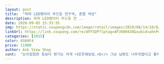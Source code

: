 ```yaml
---
layout: post 
title:  "파파 LED병아리 무드등 전구색, 혼합 색상" 
description: 파파 LED병아리 무드등 전 ..
date: 2020-09-05 15:33:55 
img: https://static.coupangcdn.com/image/retail/images/2019/08/14/10/8/327962a1-0c6b-46c9-b24c-130b7b5848e6.jpg 
linkUrl: https://link.coupang.com/re/AFFSDP?lptag=AF3600438&subid=ahnPublicAsk&pageKey=281193285&itemId=892718433&vendorItemId=5245380612&traceid=V0-113-2164b9edf68ec9e9 
categories: [1015] 
color: 03A9F4 
price: 11900 
author: Ask View Shop 
cont:  "눈이침침한 등보다 밝기는 저게 나은듯해보임.<br/> 그냥 남편도 너무귀엽다고 좋아함.<br/> 이제 우린 깜깜한 방에서 휘젓고 다니는 좀비에서 벗어났고 거실에도 하나 더 사서 놓을생각임ㅋ많이파시길 바라오<br/>말랑하고 작동쉽고 아이방 수면등으로 최고<br/>밝기 조절이랑 온오프도 터치로 되니 사용하기 쉬워요^^  당장 구매하셔요 ㅋㅋ<br/>실리콘 재질이라 아이가 만져도 위험하지 않구요<br/>실제로 3살된 조카가 놀러와서 저걸만지는데도 전혀 위험하지않았음.<br/> 밝기도 꽤 밝아서 그냥 무드등으로 써도 무방함.<br/><br/>아기도 병아리 무드등이 귀여운지 자꾸 기어 가서 병아리 만질려고 해요 ㅎㅎ<br/>우선 너무 귀여워서 심장 폭행당함.<br/> 그래도 명색이 신혼집이었는데 무드 스탠드도 없고 그 스탠드놓을자리도 없었음.<br/> 그래서 항상 불키고 끄려하면 깜깜한 안방에서 좀비마냥 스위치까지 팔을 휘젓고 가야했었음.<br/> 그렇게 깜깜한 동굴같은 방에서 2년을 살아보니 아가천사가 오시더이다.<br/>.<br/><br/>으악ㄱㄱㄱㄱㄱㄱ 너무 귀엽죠<br/>이거 꼭 무선으로 써야해요????그냉 충전기 쭉 연결해서 상시전원으로 쓰고 있음<br/>조만간 아가님께서 이 깜깜한 동굴로 들어오시는데 그러시기엔 위험해서 수유등을 검색했더니 요게 뜨더이다.<br/>.<br/> 아니 충전식이었으면 이렇게 좋은제품이었다면 진작에 살걸 후회했음.<br/><br/>진작샀으면 무드등처럼써서 아가님마중이 2년이 안걸렸을지도 모름ㅋㅋ<br/>진짜 아기 무드등으로 선택한건데 너무 귀엽고용<br/>충전식이라 건전지 걱정 안해도 되규 led라서 눈에 자극도 덜한거 같아요!<br/>침대머리맡에도 사이즈가 아주좋고 눌렀을때 말캉말캉하고 스위치켜는 소리도 안나고 아가옆에 놓고 설령 아가가 눌러도 위험해보이지 않았음.<br/><br/>" 
---
```

